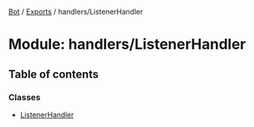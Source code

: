 [Bot](../README.md) / [Exports](../modules.md) / handlers/ListenerHandler

# Module: handlers/ListenerHandler

## Table of contents

### Classes

- [ListenerHandler](../classes/handlers_ListenerHandler.ListenerHandler.md)
